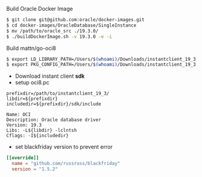 Build Oracle Docker Image
```bash
$ git clone git@github.com:oracle/docker-images.git
$ cd docker-images/OracleDatabase/SingleInstance
$ mv /path/to/oracle_src ./19.3.0/
$ ./buildDockerImage.sh -v 19.3.0 -e -i
```

Build mattn/go-oci8
```bash
$ export LD_LIBRARY_PATH=/Users/$(whoami)/Downloads/instantclient_19_3
$ export PKG_CONFIG_PATH=/Users/$(whoami)/Downloads/instantclient_19_3
```

* Download instant client **sdk**
* setup oci8.pc
```
prefixdir=/path/to/instantclient_19_3/
libdir=${prefixdir}
includedir=${prefixdir}/sdk/include

Name: OCI
Description: Oracle database driver
Version: 19.3
Libs: -L${libdir} -lclntsh
Cflags: -I${includedir}
```
* set blackfriday version to prevent error
```toml
[[override]]
  name = "github.com/russross/blackfriday"
  version = "1.5.2"
```
